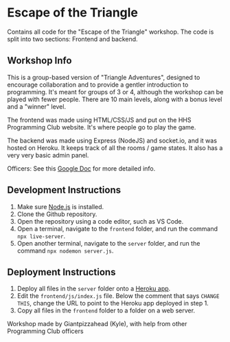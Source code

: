 # Escape of the Triangle

Contains all code for the "Escape of the Triangle" workshop. The code is split into two sections: Frontend and backend.

## Workshop Info

This is a group-based version of "Triangle Adventures", designed to encourage collaboration and to provide a gentler introduction to programming. It's meant for groups of 3 or 4, although the workshop can be played with fewer people. There are 10 main levels, along with a bonus level and a "winner" level.

The frontend was made using HTML/CSS/JS and put on the HHS Programming Club website. It's where people go to play the game.

The backend was made using Express (NodeJS) and socket.io, and it was hosted on Heroku. It keeps track of all the rooms / game states. It also has a very very basic admin panel.

Officers: See this [Google Doc](https://docs.google.com/document/d/13p5BoC7BIf2VXVYe0BNuxkO0PCirLQuqS0x1D6GOsP4/edit?usp=sharing) for more detailed info.

## Development Instructions

1. Make sure [Node.js](https://nodejs.org/en/) is installed.
2. Clone the Github repository.
3. Open the repository using a code editor, such as VS Code.
4. Open a terminal, navigate to the `frontend` folder, and run the command `npx live-server`.
5. Open another terminal, navigate to the `server` folder, and run the command `npx nodemon server.js`.

## Deployment Instructions

1. Deploy all files in the `server` folder onto a [Heroku app](https://devcenter.heroku.com/articles/deploying-nodejs).
2. Edit the `frontend/js/index.js` file. Below the comment that says `CHANGE THIS`, change the URL to point to the Heroku app deployed in step 1.
3. Copy all files in the `frontend` folder to a folder on a web server.

Workshop made by Giantpizzahead (Kyle), with help from other Programming Club officers
